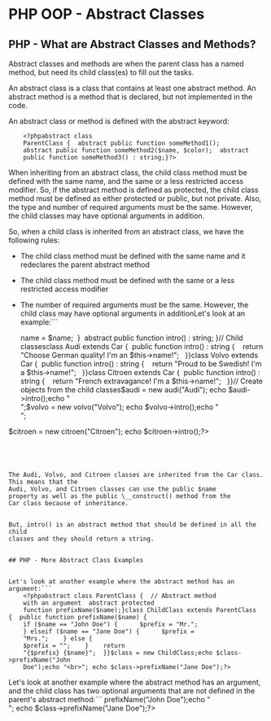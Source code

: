 


# PHP OOP - Abstract Classes




## PHP - What are Abstract Classes and Methods?


Abstract classes and methods are when the parent class has a named method, 
but 
need its child class(es) to fill out the tasks.


An abstract class is a class that contains at least one abstract method. An 
abstract method is a method that is declared, but not implemented in the code.


An abstract class or method is defined with the abstract 
keyword:

```
    <?phpabstract class 
    ParentClass {  abstract public function someMethod1();  
    abstract public function someMethod2($name, $color);  abstract 
    public function someMethod3() : string;}?>
```


When inheriting from an abstract class, the child class method must be 
defined with the same name, and the same or a less restricted access modifier. 
So, if the abstract method is defined as protected, the child class method must 
be defined as either protected or public, but not private. Also, the type and number of 
required arguments must be the same. However, the child classes may have optional 
arguments in addition.


So, when a child class is inherited from an abstract class, we have the following rules:
* The child class method must be defined with the same name and it redeclares the parent abstract method


* The child class method must be defined with the same or a less restricted 
  access modifier


* The number of required arguments must be the same. However, the child class 
  may have optional 
arguments in additionLet's look at an example:```
    <?php// Parent classabstract class Car {  public 
    $name;  public 
    function __construct($name) {    $this->name = $name;  }  
    abstract public function intro() : string;     }// Child classesclass 
    Audi extends Car {  public 
    function intro() : string {    return "Choose German 
    quality! I'm an $this->name!";
      }}class 
    Volvo extends Car {  public 
    function intro() : string {    return "Proud to be 
    Swedish! I'm a $this->name!";
      }}class 
    Citroen extends Car {  public 
    function intro() : string {    return "French 
    extravagance! I'm a $this->name!";
      }}// Create objects from the child classes$audi = new 
    audi("Audi");
    echo $audi->intro();echo "<br>";$volvo = new 
    volvo("Volvo");
    echo $volvo->intro();echo "<br>";
$citroen = new citroen("Citroen");
    echo $citroen->intro();?>
```




The Audi, Volvo, and Citroen classes are inherited from the Car class. This means that the 
Audi, Volvo, and Citroen classes can use the public $name 
property as well as the public \__construct() method from the 
Car class because of inheritance.


But, intro() is an abstract method that should be defined in all the child 
classes and they should return a string.


## PHP - More Abstract Class Examples


Let's look at another example where the abstract method has an argument:```
    <?phpabstract class ParentClass {  // Abstract method 
    with an argument  abstract protected 
    function prefixName($name);}class ChildClass extends ParentClass {  public function prefixName($name) {    
    if ($name == "John Doe") {      $prefix = "Mr.";    
    } elseif ($name == "Jane Doe") {      $prefix = 
    "Mrs.";    } else {      
    $prefix = "";    }    return 
    "{$prefix} {$name}";  }}$class = new ChildClass;echo $class->prefixName("John 
    Doe");echo "<br>"; echo $class->prefixName("Jane Doe");?>
```

Let's look at another example where the abstract method has an argument, and 
the child class has two optional arguments that are not defined in the parent's 
    abstract method:```
    <?phpabstract class ParentClass {  // Abstract method 
    with an argument  abstract protected 
    function prefixName($name);}class ChildClass extends ParentClass {  
    // The child class may define optional arguments that are not in the parent's 
    abstract method  public function prefixName($name, $separator = ".", 
    $greet = "Dear") {    
    if ($name == "John Doe") {      $prefix = "Mr";    
    } elseif ($name == "Jane Doe") {      $prefix = 
    "Mrs";    } else {      
    $prefix = "";    }    return 
    "{$greet} {$prefix}{$separator} {$name}";  }}$class = new ChildClass;echo $class->prefixName("John 
    Doe");echo "<br>"; echo $class->prefixName("Jane Doe");?>
```